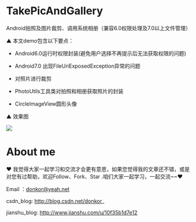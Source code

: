 # TakePicAndGallery
Android拍照及图片裁剪、调用系统相册（兼容6.0权限处理及7.0以上文件管理）

▲ 本文demo包含以下要点：
 
 - Android6.0运行时权限封装(避免用户选择不再提示后无法获取权限的问题)
 
 - Android7.0 出现FileUriExposedException异常的问题
 
 - 对照片进行裁剪
 
 -  PhotoUtils工具类对拍照和相册获取照片的封装
 
 - CircleImageView圆形头像

▲ 效果图

![](https://raw.githubusercontent.com/ChenYXin/TakePicAndGallery/master/app/src/main/res/gif/screenshot.gif)

# About me
❤ 我觉得大家一起学习和交流才会更有意思，如果您觉得我的文章还不错，或是对您有过帮助，欢迎Follow、Fork、Star .咱们大家一起学习，一起交流~~❤

Email ：donkor@yeah.net

csdn_blog: http://blog.csdn.net/donkor_

jianshu_blog: http://www.jianshu.com/u/10f35b1d7e12
